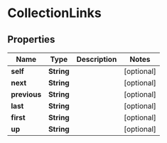 # CollectionLinks

## Properties
Name | Type | Description | Notes
------------ | ------------- | ------------- | -------------
**self** | **String** |  |  [optional]
**next** | **String** |  |  [optional]
**previous** | **String** |  |  [optional]
**last** | **String** |  |  [optional]
**first** | **String** |  |  [optional]
**up** | **String** |  |  [optional]
